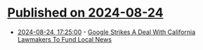 # [Published on 2024-08-24](index.md)

* [2024-08-24, 17:25:00](https://soylentnews.org/article.pl?sid=24/08/24/0516253&from=rss) - [Google Strikes A Deal With California Lawmakers To Fund Local News](https://soylentnews.org/article.pl?sid=24/08/24/0516253&from=rss)
